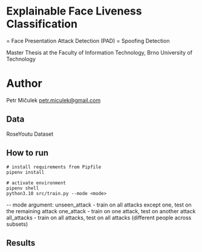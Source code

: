 # Explainable Face Liveness Classification
= Face Presentation Attack Detection (PAD)
= Spoofing Detection

Master Thesis at the Faculty of Information Technology, Brno University of Technology

# Author
Petr Mičulek <petr.miculek@gmail.com>

[//]: # (## Abstract)

## Data
RoseYoutu Dataset

[//]: # (link to download, instructions)


## How to run

[//]: # (update Pipfile)
```
# install requirements from Pipfile
pipenv install

# activate environment
pipenv shell
python3.10 src/train.py --mode <mode>
```

[//]: # (TODO specify mode)

\-\- mode argument:
unseen_attack - train on all attacks except one, test on the remaining attack
one_attack - train on one attack, test on another attack
all_attacks - train on all attacks, test on all attacks (different people across subsets)

## Results

[//]: # (add results)



